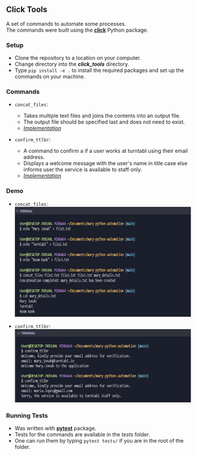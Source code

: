 ## Click Tools

A set of commands to automate some processes.  
The commands were built using the **[click](https://click.palletsprojects.com/en/8.0.x/)** Python package.

### Setup

- Clone the repository to a location on your computer.
- Change directory into the **_click_tools_** directory.
- Type `pip install -e .` to install the required packages and set up the commands on your machine.

### Commands

- `concat_files`:

  - Takes multiple text files and joins the contents into an output file.
  - The output file should be specified last and does not need to exist.
  - _[Implementation](https://github.com/maryjonah-turntabl/mary-python-automation/blob/main/click_tools/file_concat.py)_

- `confirm_ttlbr`:

  - A command to confirm a if a user works at turntabl using their email address.
  - Displays a welcome message with the user's name in title case else informs user the service is available to staff only.
  - _[Implementation](https://github.com/maryjonah-turntabl/mary-python-automation/blob/main/click_tools/confirm_ttlbrr.py)_

### Demo

- `concat_files`:  
  <img src="https://github.com/maryjonah-turntabl/Mary-Python-Automation/blob/main/img/concat_file_img.PNG" width="600" height="300">

- `confirm_ttlbr`:  
  <img src="https://github.com/maryjonah-turntabl/Mary-Python-Automation/blob/main/img/confirm_ttlbr.PNG" width="600" height="200">

### Running Tests

- Was written with **[pytest](https://docs.pytest.org/en/6.2.x/contents.html)** package.
- Tests for the commands are available in the _tests_ folder.
- One can run them by typing `pytest tests/` if you are in the root of the folder.
